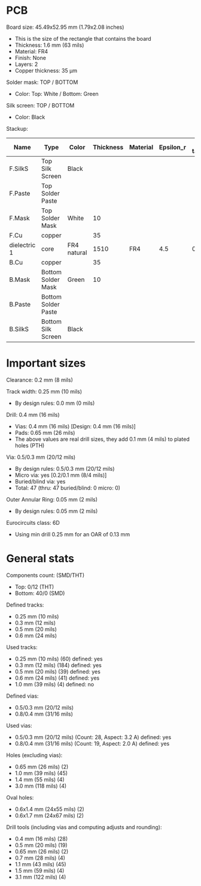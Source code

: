 # PCB

Board size: 45.49x52.95 mm (1.79x2.08 inches)

- This is the size of the rectangle that contains the board
- Thickness: 1.6 mm (63 mils)
- Material: FR4
- Finish: None
- Layers: 2
- Copper thickness: 35 µm

Solder mask: TOP / BOTTOM

- Color: Top: White / Bottom: Green

Silk screen: TOP / BOTTOM

- Color: Black


Stackup:

| Name                 | Type                 | Color            | Thickness | Material        | Epsilon_r | Loss tangent |
|----------------------|----------------------|------------------|-----------|-----------------|-----------|--------------|
| F.SilkS              | Top Silk Screen      | Black            |           |                 |           |              |
| F.Paste              | Top Solder Paste     |                  |           |                 |           |              |
| F.Mask               | Top Solder Mask      | White            |        10 |                 |           |              |
| F.Cu                 | copper               |                  |        35 |                 |           |              |
| dielectric 1         | core                 | FR4 natural      |      1510 | FR4             |       4.5 |        0.020 |
| B.Cu                 | copper               |                  |        35 |                 |           |              |
| B.Mask               | Bottom Solder Mask   | Green            |        10 |                 |           |              |
| B.Paste              | Bottom Solder Paste  |                  |           |                 |           |              |
| B.SilkS              | Bottom Silk Screen   | Black            |           |                 |           |              |

# Important sizes

Clearance: 0.2 mm (8 mils)

Track width: 0.25 mm (10 mils)

- By design rules: 0.0 mm (0 mils)

Drill: 0.4 mm (16 mils)

- Vias: 0.4 mm (16 mils) [Design: 0.4 mm (16 mils)]
- Pads: 0.65 mm (26 mils)
- The above values are real drill sizes, they add 0.1 mm (4 mils) to plated holes (PTH)

Via: 0.5/0.3 mm (20/12 mils)

- By design rules: 0.5/0.3 mm (20/12 mils)
- Micro via: yes [0.2/0.1 mm (8/4 mils)]
- Buried/blind via: yes
- Total: 47 (thru: 47 buried/blind: 0 micro: 0)

Outer Annular Ring: 0.05 mm (2 mils)

- By design rules: 0.05 mm (2 mils)

Eurocircuits class: 6D
- Using min drill 0.25 mm for an OAR of 0.13 mm


# General stats

Components count: (SMD/THT)

- Top: 0/12 (THT)
- Bottom: 40/0 (SMD)

Defined tracks:

- 0.25 mm (10 mils)
- 0.3 mm (12 mils)
- 0.5 mm (20 mils)
- 0.6 mm (24 mils)

Used tracks:

- 0.25 mm (10 mils) (60) defined: yes
- 0.3 mm (12 mils) (184) defined: yes
- 0.5 mm (20 mils) (39) defined: yes
- 0.6 mm (24 mils) (41) defined: yes
- 1.0 mm (39 mils) (4) defined: no

Defined vias:

- 0.5/0.3 mm (20/12 mils)
- 0.8/0.4 mm (31/16 mils)

Used vias:

- 0.5/0.3 mm (20/12 mils) (Count: 28, Aspect: 3.2 A) defined: yes
- 0.8/0.4 mm (31/16 mils) (Count: 19, Aspect: 2.0 A) defined: yes

Holes (excluding vias):

- 0.65 mm (26 mils) (2)
- 1.0 mm (39 mils) (45)
- 1.4 mm (55 mils) (4)
- 3.0 mm (118 mils) (4)

Oval holes:

- 0.6x1.4 mm (24x55 mils) (2)
- 0.6x1.7 mm (24x67 mils) (2)

Drill tools (including vias and computing adjusts and rounding):

- 0.4 mm (16 mils) (28)
- 0.5 mm (20 mils) (19)
- 0.65 mm (26 mils) (2)
- 0.7 mm (28 mils) (4)
- 1.1 mm (43 mils) (45)
- 1.5 mm (59 mils) (4)
- 3.1 mm (122 mils) (4)




